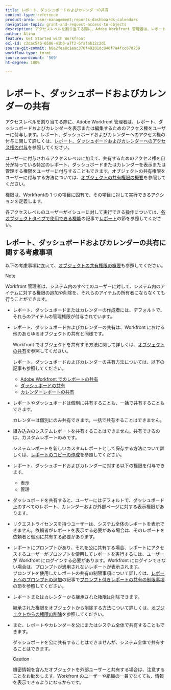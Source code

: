 ```yaml
---
title: レポート、ダッシュボードおよびカレンダーの共有
content-type: reference
product-area: user-management;reports;dashboards;calendars
navigation-topic: grant-and-request-access-to-objects
description: アクセスレベルを割り当てる際に、Adobe Workfront 管理者は、レポート、ダッシュボードおよびカレンダーを表示または編集するためのアクセス権をユーザーに付与します。レポート、ダッシュボードおよびカレンダーへのアクセス権の付与に関して詳しくは、レポート、ダッシュボードおよびカレンダーへのアクセス権の付与を参照してください。
author: Alina
feature: Get Started with Workfront
exl-id: c2dac54b-6506-41b0-a7f2-6fafab12c2d1
source-git-commit: b8a2fea8c1eac376f49201dc840f7a4fcc67d759
workflow-type: tm+mt
source-wordcount: '569'
ht-degree: 100%

---
```


# レポート、ダッシュボードおよびカレンダーの共有

アクセスレベルを割り当てる際に、Adobe Workfront 管理者は、レポート、ダッシュボードおよびカレンダーを表示または編集するためのアクセス権をユーザーに付与します。レポート、ダッシュボードおよびカレンダーへのアクセス権の付与に関して詳しくは、[レポート、ダッシュボードおよびカレンダーへのアクセス権の付与](../../administration-and-setup/add-users/configure-and-grant-access/grant-access-reports-dashboards-calendars.md)を参照してください。

ユーザーに付与されるアクセスレベルに加えて、共有するためのアクセス権を自分が持っている特定のレポート、ダッシュボードまたはカレンダーを表示または管理する権限をユーザーに付与することもできます。オブジェクトの共有権限をユーザーに付与する方法については、[オブジェクトの共有権限の概要](../../workfront-basics/grant-and-request-access-to-objects/sharing-permissions-on-objects-overview.md)を参照してください。

権限は、Workfrontの 1 つの項目に固有で、その項目に対して実行できるアクションを定義します。

各アクセスレベルのユーザーがイシューに対して実行できる操作については、[各オブジェクトタイプで使用できる機能](../../administration-and-setup/add-users/access-levels-and-object-permissions/functionality-available-for-each-object-type.md)の記事で[レポート](../../administration-and-setup/add-users/access-levels-and-object-permissions/functionality-available-for-each-object-type.md#reports)の節を参照してください。

## レポート、ダッシュボードおよびカレンダーの共有に関する考慮事項

以下の考慮事項に加えて、[オブジェクトの共有権限の概要](../../workfront-basics/grant-and-request-access-to-objects/sharing-permissions-on-objects-overview.md)も参照してください。

>[!NOTE]
>
>Workfront 管理者は、システム内のすべてのユーザーに対して、システム内のアイテムに対する権限の追加や削除を、それらのアイテムの所有者にならなくても行うことができます。

* レポート、ダッシュボードまたはカレンダーの作成者には、デフォルトで、それらのアイテムの管理権限が付与されています。
* レポート、ダッシュボードおよびカレンダーの共有は、Workfront における他のあらゆるオブジェクトの共有と同様です。

  Workfront でオブジェクトを共有する方法に関して詳しくは、[オブジェクトの共有](../../workfront-basics/grant-and-request-access-to-objects/share-an-object.md)を参照してください。

  レポート、ダッシュボードおよびカレンダーの共有方法については、以下の記事も参照してください。

   * [Adobe Workfront でのレポートの共有](../../reports-and-dashboards/reports/creating-and-managing-reports/share-report.md)
   * [ダッシュボードの共有](../../reports-and-dashboards/dashboards/creating-and-managing-dashboards/share-dashboard.md)
   * [カレンダーレポートの共有](../../reports-and-dashboards/reports/calendars/share-a-calendar-report.md)

* レポートやダッシュボードは個別に共有することも、一括で共有することもできます。

  カレンダーは個別にのみ共有できます。一括で共有することはできません。

* 組み込みのシステムレポートを共有することはできません。共有できるのは、カスタムレポートのみです。

  システムレポートを新しいカスタムレポートとして保存する方法について詳しくは、[レポートのコピーの作成](../../reports-and-dashboards/reports/creating-and-managing-reports/create-copy-report.md)を参照してください。

* レポート、ダッシュボードおよびカレンダーに対する以下の権限を付与できます。

   * 表示
   * 管理

* ダッシュボードを共有すると、ユーザーにはデフォルトで、ダッシュボード上のすべてのレポート、カレンダーおよび外部ページに対する表示権限があります。
* リクエストライセンスを持つユーザーは、システム全体のレポートを表示できません。依頼者がレポートを表示する必要がある場合は、そのレポートを依頼者と個別に共有する必要があります。
* レポートにプロンプトがあり、それを公に共有する場合、レポートにアクセスするユーザーがプロンプトを使用してレポートを実行するには、ユーザーが Workfront にログインする必要があります。Workfront にログインできない場合は、プロンプトが適用されないレポートが表示されます。\
  プロンプトを使用したレポートの共有の制限事項について詳しくは、[レポートへのプロンプトの追加](../../reports-and-dashboards/reports/creating-and-managing-reports/add-prompt-report.md)の記事で[プロンプト付きレポートの共有の制限事項](../../reports-and-dashboards/reports/creating-and-managing-reports/add-prompt-report.md#limitations-of-running-public-prompted-reports)の節を参照してください。

* レポートまたはカレンダーから継承された権限は削除できます。

  継承された権限をオブジェクトから削除する方法について詳しくは、[オブジェクトからの権限の削除](../../workfront-basics/grant-and-request-access-to-objects/remove-permissions-from-objects.md)を参照してください。

* また、レポートやカレンダーを公にまたはシステム全体で共有することもできます。

  ダッシュボードを公に共有することはできませんが、システム全体で共有することはできます。

  >[!CAUTION]
  >
  >機密情報を含んだオブジェクトを外部ユーザーと共有する場合は、注意することをお勧めします。Workfront のユーザーや組織の一員でなくても、情報を表示できるようになるからです。
